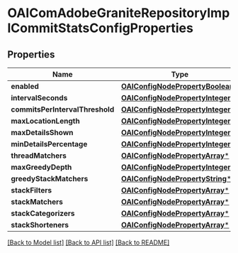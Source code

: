 # OAIComAdobeGraniteRepositoryImplCommitStatsConfigProperties

## Properties
Name | Type | Description | Notes
------------ | ------------- | ------------- | -------------
**enabled** | [**OAIConfigNodePropertyBoolean***](OAIConfigNodePropertyBoolean.md) |  | [optional] 
**intervalSeconds** | [**OAIConfigNodePropertyInteger***](OAIConfigNodePropertyInteger.md) |  | [optional] 
**commitsPerIntervalThreshold** | [**OAIConfigNodePropertyInteger***](OAIConfigNodePropertyInteger.md) |  | [optional] 
**maxLocationLength** | [**OAIConfigNodePropertyInteger***](OAIConfigNodePropertyInteger.md) |  | [optional] 
**maxDetailsShown** | [**OAIConfigNodePropertyInteger***](OAIConfigNodePropertyInteger.md) |  | [optional] 
**minDetailsPercentage** | [**OAIConfigNodePropertyInteger***](OAIConfigNodePropertyInteger.md) |  | [optional] 
**threadMatchers** | [**OAIConfigNodePropertyArray***](OAIConfigNodePropertyArray.md) |  | [optional] 
**maxGreedyDepth** | [**OAIConfigNodePropertyInteger***](OAIConfigNodePropertyInteger.md) |  | [optional] 
**greedyStackMatchers** | [**OAIConfigNodePropertyString***](OAIConfigNodePropertyString.md) |  | [optional] 
**stackFilters** | [**OAIConfigNodePropertyArray***](OAIConfigNodePropertyArray.md) |  | [optional] 
**stackMatchers** | [**OAIConfigNodePropertyArray***](OAIConfigNodePropertyArray.md) |  | [optional] 
**stackCategorizers** | [**OAIConfigNodePropertyArray***](OAIConfigNodePropertyArray.md) |  | [optional] 
**stackShorteners** | [**OAIConfigNodePropertyArray***](OAIConfigNodePropertyArray.md) |  | [optional] 

[[Back to Model list]](../README.md#documentation-for-models) [[Back to API list]](../README.md#documentation-for-api-endpoints) [[Back to README]](../README.md)


